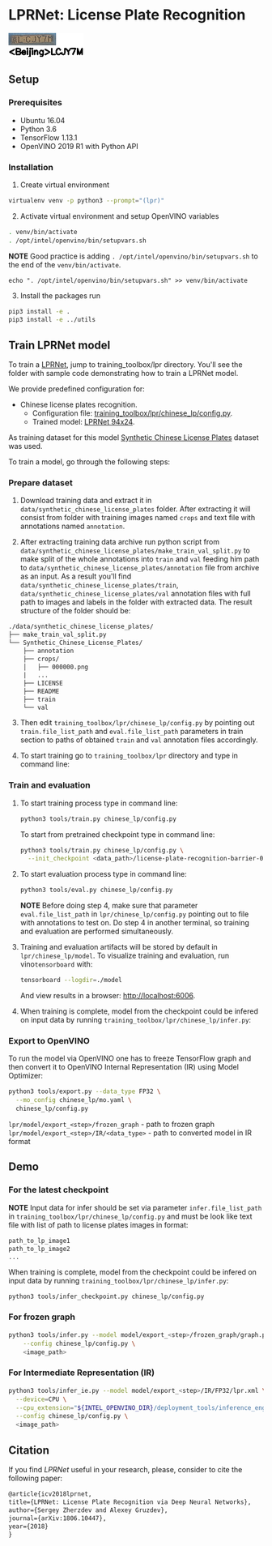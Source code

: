# LPRNet: License Plate Recognition

![](./lpr.png)

## Setup

### Prerequisites

* Ubuntu 16.04
* Python 3.6
* TensorFlow 1.13.1
* OpenVINO 2019 R1 with Python API


### Installation

1. Create virtual environment
```bash
virtualenv venv -p python3 --prompt="(lpr)"
```

2. Activate virtual environment and setup OpenVINO variables
```bash
. venv/bin/activate
. /opt/intel/openvino/bin/setupvars.sh
```
**NOTE** Good practice is adding `. /opt/intel/openvino/bin/setupvars.sh` to the end of the `venv/bin/activate`.
```
echo ". /opt/intel/openvino/bin/setupvars.sh" >> venv/bin/activate
```

3. Install the packages run
```bash
pip3 install -e .
pip3 install -e ../utils
```


## Train LPRNet model

To train a [LPRNet](https://arxiv.org/abs/1806.10447), jump to
training_toolbox/lpr directory. You'll see the folder with sample code
demonstrating how to train a LPRNet model.

We provide predefined configuration for:
* Chinese license plates recognition.
  - Configuration file: [training_toolbox/lpr/chinese_lp/config.py](chinese_lp/config.py).
  - Trained model: [LPRNet 94x24](https://download.01.org/opencv/openvino_training_extensions/models/license_plate_recognition/license-plate-recognition-barrier-0007.tar.gz).

As training dataset for this model [Synthetic Chinese License Plates](https://download.01.org/opencv/openvino_training_extensions/datasets/license_plate_recognition/Synthetic_Chinese_License_Plates.tar.gz) dataset was used.

To train a model, go through the following steps:


### Prepare dataset

1. Download training data and extract it in `data/synthetic_chinese_license_plates` folder. After extracting it will
consist from folder with training images named `crops` and text file with annotations named `annotation`.

2. After extracting training data archive run python script from
`data/synthetic_chinese_license_plates/make_train_val_split.py` to make split of
the whole annotations into `train` and `val` feeding him path to `data/synthetic_chinese_license_plates/annotation`
file from archive as an input. As a result you'll find `data/synthetic_chinese_license_plates/train`,
`data/synthetic_chinese_license_plates/val` annotation files with full path to images and labels in the folder
with extracted data.
The result structure of the folder should be:
```
./data/synthetic_chinese_license_plates/
├── make_train_val_split.py
└── Synthetic_Chinese_License_Plates/
    ├── annotation
    ├── crops/
    │   ├── 000000.png
    |   ...
    ├── LICENSE
    ├── README
    ├── train
    └── val
```

3. Then edit `training_toolbox/lpr/chinese_lp/config.py` by pointing out
`train.file_list_path` and `eval.file_list_path`
parameters in train section to paths of obtained `train` and `val`
annotation files accordingly.

2. To start training go to `training_toolbox/lpr` directory and type in command line:

### Train and evaluation

1. To start training process type in command line:
    ```bash
    python3 tools/train.py chinese_lp/config.py
    ```

    To start from pretrained checkpoint type in command line:
    ```bash
    python3 tools/train.py chinese_lp/config.py \
      --init_checkpoint <data_path>/license-plate-recognition-barrier-0007/model.ckpt
    ```

2. To start evaluation process type in command line:
    ```bash
    python3 tools/eval.py chinese_lp/config.py
    ```

    **NOTE** Before doing step 4, make sure that parameter `eval.file_list_path` in
    `lpr/chinese_lp/config.py` pointing out to file with
    annotations to test on. Do step 4 in another terminal, so training and
    evaluation are performed simultaneously.


3. Training and evaluation artifacts will be stored by default in `lpr/chinese_lp/model`.
   To visualize training and evaluation, run vino`tensorboard` with:

    ```bash
    tensorboard --logdir=./model
    ```

    And view results in a browser: [http://localhost:6006](http://localhost:6006).

4. When training is complete, model from the checkpoint could be infered on
    input data by running `training_toolbox/lpr/chinese_lp/infer.py`:

### Export to OpenVINO

To run the model via OpenVINO one has to freeze TensorFlow graph and
then convert it to OpenVINO Internal Representation (IR) using Model Optimizer:

```Bash
python3 tools/export.py --data_type FP32 \
  --mo_config chinese_lp/mo.yaml \
  chinese_lp/config.py
```

`lpr/model/export_<step>/frozen_graph` - path to frozen graph
`lpr/model/export_<step>/IR/<data_type>` - path to converted model in IR format

## Demo

### For the latest checkpoint

**NOTE** Input data for infer should be set via parameter `infer.file_list_path` in
`training_toolbox/lpr/chinese_lp/config.py` and must be look like text file
with list of path to license plates images in format:
```
path_to_lp_image1
path_to_lp_image2
...
```

When training is complete, model from the checkpoint could be infered on
input data by running `training_toolbox/lpr/chinese_lp/infer.py`:

```Bash
python3 tools/infer_checkpoint.py chinese_lp/config.py
```

### For frozen graph
```Bash
python3 tools/infer.py --model model/export_<step>/frozen_graph/graph.pb.frozen \
    --config chinese_lp/config.py \
    <image_path>
```

### For Intermediate Representation (IR)
```Bash
python3 tools/infer_ie.py --model model/export_<step>/IR/FP32/lpr.xml \
  --device=CPU \
  --cpu_extension="${INTEL_OPENVINO_DIR}/deployment_tools/inference_engine/lib/intel64/libcpu_extension_avx2.so" \
  --config chinese_lp/config.py \
  <image_path>
```


## Citation

If you find *LPRNet* useful in your research, please, consider to cite the following paper:

```
@article{icv2018lprnet,
title={LPRNet: License Plate Recognition via Deep Neural Networks},
author={Sergey Zherzdev and Alexey Gruzdev},
journal={arXiv:1806.10447},
year={2018}
}
```

